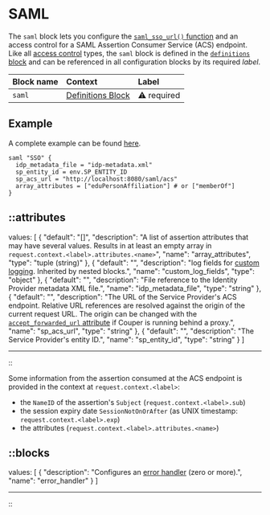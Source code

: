 # SAML

The `saml` block lets you configure the [`saml_sso_url()` function](/configuration/functions) and an access
control for a SAML Assertion Consumer Service (ACS) endpoint.
Like all [access control](/configuration/access-control) types, the `saml` block is defined in
the [`definitions` block](/configuration/block/definitions) and can be referenced in all configuration blocks by its
required _label_.

| Block name | Context                                               | Label            |
|:-----------|:------------------------------------------------------|:-----------------|
| `saml`     | [Definitions Block](/configuration/block/definitions) | &#9888; required |

## Example

A complete example can be found [here](https://github.com/avenga/couper-examples/tree/master/saml).

```hcl
saml "SSO" {
  idp_metadata_file = "idp-metadata.xml"
  sp_entity_id = env.SP_ENTITY_ID
  sp_acs_url = "http://localhost:8080/saml/acs"
  array_attributes = ["eduPersonAffiliation"] # or ["memberOf"]
}
```


::attributes
---
values: [
  {
    "default": "[]",
    "description": "A list of assertion attributes that may have several values. Results in at least an empty array in `request.context.<label>.attributes.<name>`",
    "name": "array_attributes",
    "type": "tuple (string)"
  },
  {
    "default": "",
    "description": "log fields for [custom logging](/observation/logging#custom-logging). Inherited by nested blocks.",
    "name": "custom_log_fields",
    "type": "object"
  },
  {
    "default": "",
    "description": "File reference to the Identity Provider metadata XML file.",
    "name": "idp_metadata_file",
    "type": "string"
  },
  {
    "default": "",
    "description": "The URL of the Service Provider's ACS endpoint. Relative URL references are resolved against the origin of the current request URL. The origin can be changed with the [`accept_forwarded_url` attribute](settings) if Couper is running behind a proxy.",
    "name": "sp_acs_url",
    "type": "string"
  },
  {
    "default": "",
    "description": "The Service Provider's entity ID.",
    "name": "sp_entity_id",
    "type": "string"
  }
]

---
::

Some information from the assertion consumed at the ACS endpoint is provided in the context at `request.context.<label>`:

  - the `NameID` of the assertion's `Subject` (`request.context.<label>.sub`)
  - the session expiry date `SessionNotOnOrAfter` (as UNIX timestamp: `request.context.<label>.exp`)
  - the attributes (`request.context.<label>.attributes.<name>`)

::blocks
---
values: [
  {
    "description": "Configures an [error handler](/configuration/block/error_handler) (zero or more).",
    "name": "error_handler"
  }
]

---
::
